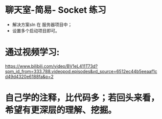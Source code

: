 # 聊天室-简易- Socket 练习
- 解决方案sln 在 服务器项目中；
- 设置多个启动项目即可。
# 通过视频学习: 
https://www.bilibili.com/video/BV1eL411T73d?spm_id_from=333.788.videopod.episodes&vd_source=6512ec44b5eeaaf1cd49d4320e6188fa&p=2
# 自己学的注释，比代码多；若回头来看，希望有更深层的理解、挖掘。
